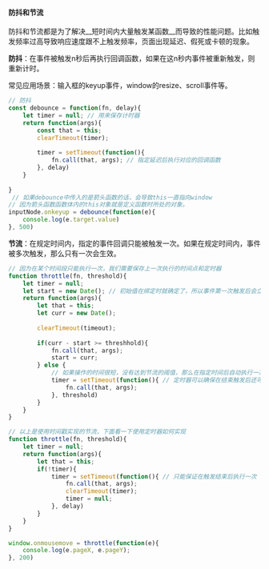 #### 防抖和节流

防抖和节流都是为了解决__短时间内大量触发某函数__而导致的性能问题。比如触发频率过高导致响应速度跟不上触发频率，页面出现延迟、假死或卡顿的现象。

__防抖__：在事件被触发n秒后再执行回调函数，如果在这n秒内事件被重新触发，则重新计时。

常见应用场景：输入框的keyup事件，window的resize、scroll事件等。

```javascript
// 防抖
const debounce = function(fn, delay){
    let timer = null; // 用来保存计时器
    return function(args){
        const that = this;
        clearTimeout(timer);
        
        timer = setTimeout(function(){
            fn.call(that, args); // 指定延迟后执行对应的回调函数
        }, delay)
    }
    
}
 // 如果debounce中传入的是箭头函数的话，会导致this一直指向window
// 因为箭头函数函数体内的this对象就是定义函数时所处的对象。
inputNode.onkeyup = debounce(function(e){
    console.log(e.target.value)
}, 500)
```

__节流__：在规定时间内，指定的事件回调只能被触发一次。如果在规定时间内，事件被多次触发，那么只有一次会生效。

```javascript
// 因为在某个时间段只能执行一次，我们需要保存上一次执行的时间点和定时器
function throttle(fn, threshold){
    let timer = null;
    let start = new Date(); // 初始值在绑定时就确定了，所以事件第一次触发后会立即执行一次
    return function(args){
        let that = this;
        let curr = new Date();
        
        clearTimeout(timeout);
        
        if(curr - start >= threshhold){
            fn.call(that, args);
            start = curr;
        } else {
            // 如果操作的时间很短，没有达到节流的阈值，那么在指定时间后自动执行一次。
            timer = setTimeout(function(){ // 定时器可以确保在结束触发后还可以执行一次
                fn.call(that, args);
            }, threshold)
        }
    }
}

// 以上是使用时间戳实现的节流，下面看一下使用定时器如何实现
function throttle(fn, threshold){
    let timer = null;
    return function(args){
        let that = this;
        if(!timer){
            timer = setTimeout(function(){ // 只能保证在触发结束后执行一次
                fn.call(that, args);
                clearTimeout(timer);
                timer = null;
            }, delay)
        }
    }
}

window.onmousemove = throttle(function(e){
    console.log(e.pageX, e.pageY);
}, 200)
```

